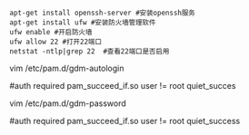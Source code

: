 ```shell
apt-get install openssh-server #安装openssh服务
apt-get install ufw #安装防火墙管理软件
ufw enable #开启防火墙
ufw allow 22 #打开22端口
netstat -ntlp|grep 22  #查看22端口是否启用
```

vim /etc/pam.d/gdm-autologin

#auth required pam_succeed_if.so user != root quiet_succes

vim /etc/pam.d/gdm-password

#auth required pam_succeed_if.so user != root quiet_success
